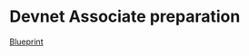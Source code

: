 # Devnet Associate preparation

[Blueprint](https://www.cisco.com/c/dam/en_us/training-events/le31/le46/cln/marketing/exam-topics/200-901-DEVASC.pdf)

